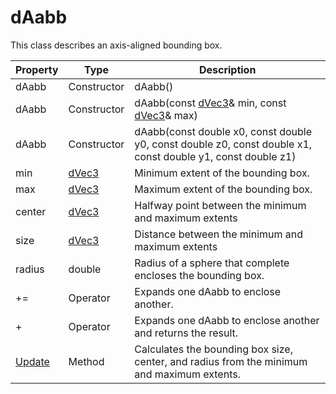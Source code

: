 # dAabb

This class describes an axis-aligned bounding box.

| Property | Type | Description |
| ----- | ----- | ----- |
| dAabb | Constructor | dAabb() |
| dAabb | Constructor | dAabb(const [dVec3](dVec3.md)& min, const [dVec3](dVec3.md)& max) |
| dAabb | Constructor | dAabb(const double x0, const double y0, const double z0, const double x1, const double y1, const double z1) |
| min | [dVec3](dVec3.md) | Minimum extent of the bounding box. |
| max | [dVec3](dVec3.md) | Maximum extent of the bounding box. |
| center | [dVec3](dVec3.md) | Halfway point between the minimum and maximum extents |
| size | [dVec3](dVec3.md) | Distance between the minimum and maximum extents |
| radius | double | Radius of a sphere that complete encloses the bounding box. |
| += | Operator | Expands one dAabb to enclose another. |
| + | Operator | Expands one dAabb to enclose another and returns the result. |
| [Update](Aabb_Update.md) | Method | Calculates the bounding box size, center, and radius from the minimum and maximum extents. |
